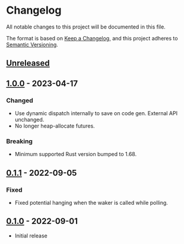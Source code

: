 # Changelog
All notable changes to this project will be documented in this file.

The format is based on [Keep a Changelog](https://keepachangelog.com/en/1.0.0/),
and this project adheres to [Semantic Versioning](https://semver.org/spec/v2.0.0.html).

## [Unreleased]

## [1.0.0] - 2023-04-17

### Changed

- Use dynamic dispatch internally to save on code gen. External API unchanged.
- No longer heap-allocate futures.

### Breaking

- Minimum supported Rust version bumped to 1.68.

## [0.1.1] - 2022-09-05

### Fixed

- Fixed potential hanging when the waker is called while polling.

## [0.1.0] - 2022-09-01

- Initial release

[Unreleased]: https://github.com/bertptrs/beul/compare/v1.0.0...HEAD
[1.0.0]: https://github.com/bertptrs/beul/compare/v0.1.1...v1.0.0
[0.1.1]: https://github.com/bertptrs/beul/compare/v0.1.0...v0.1.1
[0.1.0]: https://github.com/bertptrs/beul/releases/tag/v0.1.0
